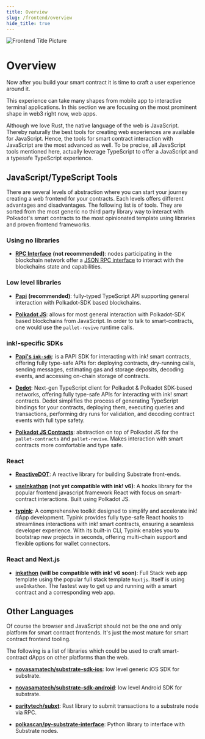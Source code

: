 ```yaml
---
title: Overview
slug: /frontend/overview
hide_title: true
---
```


![Frontend Title Picture](/img/title/frontend.svg)

# Overview

Now after you build your smart contract it is time to craft a user experience around it.

This experience can take many shapes from mobile app to interactive terminal applications. In this section we are focusing on the most prominent shape in web3 right now, web apps.

Although we love Rust, the native language of the web is JavaScript. Thereby naturally the best tools for creating web experiences are available for JavaScript. Hence, the tools for smart contract interaction with JavaScript are the most advanced as well. To be precise, all JavaScript tools mentioned here, actually leverage TypeScript to offer a JavaScript and a typesafe TypeScript experience.

## JavaScript/TypeScript Tools

There are several levels of abstraction where you can start your journey creating a web frontend for your contracts. Each levels offers different advantages and disadvantages. The following list is of tools. They are sorted from the most generic no third party library way to interact with Polkadot's smart contracts to the most opinionated template using libraries and proven frontend frameworks.

### Using no libraries

- **[RPC Interface](https://wiki.polkadot.network/docs/build-node-interaction)** **(not recommended)**: nodes participating in the blockchain network offer a [JSON RPC interface](https://www.jsonrpc.org/) to interact with the blockchains state and capabilities.

### Low level libraries

- **[Papi](https://papi.how/getting-started)** **(recommended)**: fully-typed TypeScript API supporting general interaction with Polkadot-SDK based blockchains.

- **[Polkadot JS](https://polkadot.js.org/docs/api)**: allows for most general interaction with Polkadot-SDK based blockchains from JavaScript. In order to talk to smart-contracts, one would use the `pallet-revive` runtime calls.

### ink!-specific SDKs

- **[Papi's `ink-sdk`](https://papi.how/sdks/ink-sdk)**: is a PAPI SDK for interacting with ink! smart contracts, offering fully type-safe APIs for: deploying contracts, dry-running calls, sending messages, estimating gas and storage deposits, decoding events, and accessing on-chain storage of contracts.

- **[Dedot](https://docs.dedot.dev/ink-smart-contracts/intro)**: Next-gen TypeScript client for Polkadot & Polkadot SDK-based networks, offering fully type-safe APIs for interacting with ink! smart contracts. Dedot simplifies the process of generating TypeScript bindings for your contracts, deploying them, executing queries and transactions, performing dry runs for validation, and decoding contract events with full type safety.

- **[Polkadot JS Contracts](https://polkadot.js.org/docs/api-contract)**: abstraction on top of Polkadot JS for the `pallet-contracts` and `pallet-revive`. Makes interaction with smart contracts more comfortable and type safe.

### React

- **[ReactiveDOT](https://reactivedot.dev/)**: A reactive library for building Substrate front-ends.

- **[useInkathon](https://github.com/scio-labs/use-inkathon)** **(not yet compatible with ink! v6)**: A hooks library for the popular frontend javascript framework React with focus on smart-contract interactions. Built using Polkadot JS.

- **[typink](https://docs.dedot.dev/typink)**: A comprehensive toolkit designed to simplify and accelerate ink! dApp development. Typink provides fully type-safe React hooks to streamlines interactions with ink! smart contracts, ensuring a seamless developer experience. With its built-in CLI, Typink enables you to bootstrap new projects in seconds, offering multi-chain support and flexible options for wallet connectors.

### React and Next.js

- **[inkathon](https://github.com/scio-labs/inkathon)** **(will be compatible with ink! v6 soon)**: Full Stack web app template using the popular full stack template `Nextjs`. Itself is using `useInkathon`. The fastest way to get up and running with a smart contract and a corresponding web app.

## Other Languages

Of course the browser and JavaScript should not be the one and only platform for smart contract frontends. It's just the most mature for smart contract frontend tooling.

The following is a list of libraries which could be used to craft smart-contract dApps on other platforms than the web.

- **[novasamatech/substrate-sdk-ios](https://github.com/novasamatech/substrate-sdk-ios)**: low level generic iOS SDK for substrate.

- **[novasamatech/substrate-sdk-android](https://github.com/novasamatech/substrate-sdk-android)**: low level Android SDK for substrate.

- **[paritytech/subxt](https://github.com/paritytech/subxt)**: Rust library to submit transactions to a substrate node via RPC.

- **[polkascan/py-substrate-interface](https://github.com/polkascan/py-substrate-interface/blob/master/docs/usage/ink-contract-interfacing.md)**: Python library to interface with Substrate nodes.
